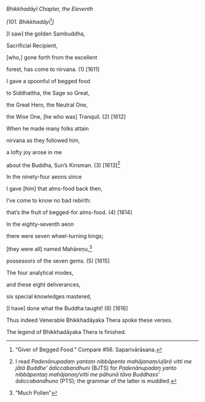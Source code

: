 *Bhikkhadāyī Chapter, the Eleventh*

*\[101. Bhikkhadāyī*[^1]*\]*

\[I saw\] the golden Sambuddha,

Sacrificial Recipient,

\[who,\] gone forth from the excellent

forest, has come to nirvana. (1) \[1611\]

I gave a spoonful of begged food

to Siddhattha, the Sage so Great,

the Great Hero, the Neutral One,

the Wise One, \[he who was\] Tranquil. (2) \[1612\]

When he made many folks attain

nirvana as they followed him,

a lofty joy arose in me

about the Buddha, Sun’s Kinsman. (3) \[1613\][^2]

In the ninety-four aeons since

I gave \[him\] that alms-food back then,

I’ve come to know no bad rebirth:

that’s the fruit of begged-for alms-food. (4) \[1614\]

In the eighty-seventh aeon

there were seven wheel-turning kings;

\[they were all\] named Mahāreṇu,[^3]

possessors of the seven gems. (5) \[1615\]

The four analytical modes,

and these eight deliverances,

six special knowledges mastered,

\[I have\] done what the Buddha taught! (6) \[1616\]

Thus indeed Venerable Bhikkhadāyaka Thera spoke these verses.

The legend of Bhikkhadāyaka Thera is finished.

[^1]: “Giver of Begged Food.” Compare \#56. Saparivārāsana.

[^2]: I read *Padenānupadaṃ yantaṃ nibbāpente mahājanaṃ/uḷārā vitti me
    jātā Buddhe’ ādiccabandhuni* (BJTS) for *Padenānupadaŋ yanto
    nibbāpentaŋ mahājanaŋ/vitti me pāhunā tāva Buddhass’ ādiccabandhuno*
    (PTS); the grammar of the latter is muddled.

[^3]: “Much Pollen”
